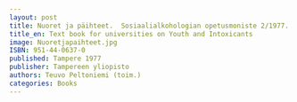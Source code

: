 ```yaml
---
layout: post
title: Nuoret ja päihteet.  Sosiaalialkohologian opetusmoniste 2/1977. (110 s.)
title_en: Text book for universities on Youth and Intoxicants
image: Nuoretjapaihteet.jpg
ISBN: 951-44-0637-0
published: Tampere 1977 
publisher: Tampereen yliopisto
authors: Teuvo Peltoniemi (toim.)
categories: Books
---
```

